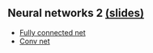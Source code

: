 ## **Neural networks 2** [(slides)](/pages/c_11_neural_networks_2/class_slides.html)

- [Fully connected net](/pages/c_11_neural_networks_2/fully_connected_nb/)
- [Conv net](/pages/c_11_neural_networks_2/conv_nn_nb/)

